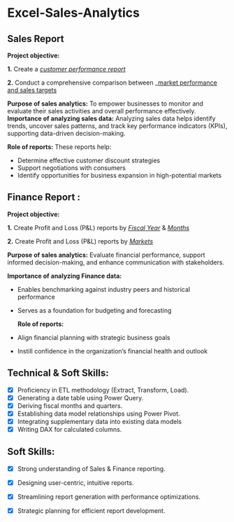 # Excel-Sales-Analytics
## Sales Report
 **Project objective:** 

  **1.** Create a _[customer performance report](https://github.com/nashukt/Excel-Sales-Analytics/blob/main/Customer%20Performance%20Report.pdf)_
  
  **2.** Conduct a comprehensive comparison between _[market performance and sales targets](https://github.com/nashukt/Excel-Sales-Analytics/blob/main/Market%20Performance%20vs%20Target%20Report.pdf)
  
 **Purpose of sales analytics:** To empower businesses to monitor and evaluate their sales activities and overall performance effectively.
  **Importance of analyzing sales data:** Analyzing sales data helps identify trends, uncover sales patterns, and track key performance indicators (KPIs), supporting data-driven decision-making.

  **Role of reports:** These reports help:
- Determine effective customer discount strategies
- Support negotiations with consumers
- Identify opportunities for business expansion in high-potential markets

## Finance Report :

 **Project objective:** 

**1.** Create Profit and Loss (P&L) reports by _[Fiscal Year](https://github.com/nashukt/Excel-Sales-Analytics/blob/main/P%26L%20Statement%20by%20Fiscal%20Year.pdf)_ & _[Months](https://github.com/nashukt/Excel-Sales-Analytics/blob/main/P%26L%20Statement%20by%20Months.pdf)_ 

**2.** Create Profit and Loss (P&L) reports by _[Markets](https://github.com/nashukt/Excel-Sales-Analytics/blob/main/P%26L%20Statement%20by%20Markets.pdf)_

  **Purpose of sales analytics:** Evaluate financial performance, support informed decision-making, and enhance communication with stakeholders.

 **Importance of analyzing Finance data:**
- Enables benchmarking against industry peers and historical performance
- Serves as a foundation for budgeting and forecasting

  **Role of reports:**
- Align financial planning with strategic business goals
- Instill confidence in the organization’s financial health and outlook

## Technical & Soft Skills:
- [x]   Proficiency in ETL methodology (Extract, Transform, Load).
- [x]	Generating a date table using Power Query.
- [x]	Deriving fiscal months and quarters.
- [x]	Establishing data model relationships using Power Pivot.
- [x]	Integrating supplementary data into existing data models
- [x]   Writing DAX for calculated columns.

## Soft Skills:
- [x]	Strong understanding of Sales & Finance reporting.
- [x]	Designing user-centric, intuitive reports.
- [x]	Streamlining report generation with performance optimizations.
- [x]	Strategic planning for efficient report development.


